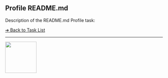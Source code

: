 ## Profile README.md

Description of the README.md Profile task:

<a href="/">&#10132; Back to Task List</a>

---

<a href="https://brickmmo.com">
<img src="https://brickmmo.com/images/brickmmo-logo-horizontal.jpg" width="100">
</a>

